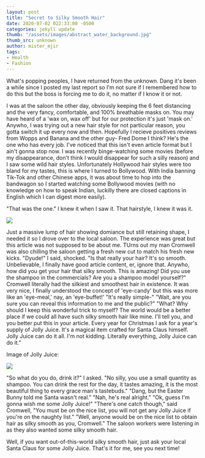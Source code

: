 ```yaml
---
layout: post
title: "Secret to Silky Smooth Hair"
date: 2020-07-02 022:33:00 -0500
categories: jekyll update
thumb: "/assets/images/abstract_water_background.jpg"
thumb_src: unknown
author: mister_mjir
tags:
- Health
- Fashion
---
```


What's popping peoples, I have returned from the unknown. Dang it's been a while since I posted my last report so I'm not sure if I remembered how to do this but the
boss is forcing me to do it, no matter if I know it or not.

I was at the saloon the other day, obviously keeping the 6 feet distancing and the very fancy, comfortable, and 100% breathable masks on. You may have heard of a
'wax on, wax off' but for our protection it's just 'mask on.' Anywho, I was trying out a new hair style for not particular reason, you gotta switch it up every now and
then. Hopefully I recieve positives reviews from Wopps and Banana and the other guy- Fred Dome I think? He's the one who has every job. I've noticed that this isn't
even article format but I ain't gonna stop now. I was recently binge-watching some movies (before my disappearance, don't think I would disappear for such a silly
reason) and I saw some wild hair styles. Unfortunately Hollywood hair styles were too bland for my tastes, this is where I turned to Bollywood. With India banning
Tik-Tok and other Chinese apps, it was about time to hop into the bandwagon so I started watching some Bollywood movies (with no knowledge on how to speak Indian,
luckilly there are closed captions in English which I can digest more easily).

"That was the one." I knew it when I saw it. That hairstyle, I knew it was it.

![](https://hecrenews.github.io/assets/images/amitabh_bachchan_hairstyle.jpg)

Just a massive lump of hair showing domiance but still retaining shape, I needed it so I drove over to the local saloon. The experience was great but this article
was not supposed to be about me. TUrns out my man Cromwell was also chilling the saloon getting a fresh new cut to match his fresh new kicks. "Dyude!" I said, shocked.
"Is that really your hair? It's so smooth. Unbelievable, I finally have good article content, er, ignore that. Anywho, how did you get your hair that silky smooth.
This is amazing! Did you use the shampoo in the commercials? Are you a shampoo model yourself?" Cromwell literally had the silkiest and smoothest hair in existence.
It was very nice, I finally understood the concept of 'eye-candy' but this was more like an 'eye-meal,' nay, an 'eye-buffet!' "It's really simple-" "Wait, are you
sure you can reveal this information to me and the public?" "What? Why should I keep this wonderful trick to myself? The world would be a better place if we could all
have such silky smooth hair like mine. I'll tell you, and you better put this in your article. Every year for Christmas I ask for a year's supply of Jolly Juice. It's
a magical item crafted for Santa Claus himself. Jolly Juice can do it all. I'm not kidding. Literally everything, Jolly Juice can do it."

Image of Jolly Juice:

![](https://hecrenews.github.io/assets/images/jolly-juice.jpg)

"So what do you do, drink it?" I asked. "No silly, you use a small quantity as shampoo. You can drink the rest for the day, it tastes amazing, it is the most beautiful
thing to every grace man's tastebuds." "Dang, but the Easter Bunny told me Santa wasn't real." "Nah, he's real alright." "Ok, guess I'm gonna wish me some Jolly
Juice!" "There's one catch though," said Cromwell, "You must be on the nice list, you will not get any Jolly Juice if you're on the naughty list." "Well, anyone
would be on the nice list to obtain hair as silky smooth as you, Cromwell." The saloon workers were listening in as they also wanted some silky smooth hair.

Well, if you want out-of-this-world silky smooth hair, just ask your local Santa Claus for some Jolly Juice. That's it for me, see you next time!
